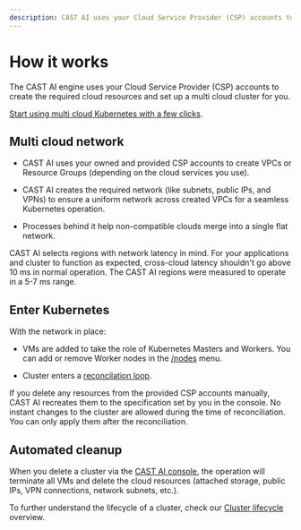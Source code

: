 ```yaml
---
description: CAST AI uses your Cloud Service Provider (CSP) accounts to create the cloud resources, optimize cloud costs, and help you go multi cloud.
---
```


# How it works

The CAST AI engine uses your Cloud Service Provider (CSP) accounts to create the required cloud resources and set up a multi cloud cluster for you.

[Start using multi cloud Kubernetes with a few clicks](../getting-started/overview.md).

## Multi cloud network

- CAST AI uses your owned and provided CSP accounts to create VPCs or Resource Groups (depending on the cloud services you use).

- CAST AI creates the required network (like subnets, public IPs, and VPNs) to ensure a uniform network across created VPCs for a seamless Kubernetes operation.

- Processes behind it help non-compatible clouds merge into a single flat network.

CAST AI selects regions with network latency in mind. For your applications and cluster to function as expected, cross-cloud latency shouldn't go above 10 ms in normal operation. The CAST AI regions were measured to operate in a 5-7 ms range.

## Enter Kubernetes

With the network in place:

- VMs are added to take the role of Kubernetes Masters and Workers. You can add or remove Worker nodes in the [/nodes](../product-overview/console/nodes.md) menu.

- Cluster enters a [reconcilation loop](../concepts/cluster-lifecycle.md#2-reconciliation-healing).

If you delete any resources from the provided CSP accounts manually, CAST AI recreates them to the specification set by you in the console. No instant changes to the cluster are allowed during the time of reconciliation. You can only apply them after the reconciliation.

## Automated cleanup

When you delete a cluster via the [CAST AI console](../product-overview/console/dashboard.md), the operation will terminate all VMs and delete the cloud resources (attached storage, public IPs, VPN connections, network subnets, etc.).

To further understand the lifecycle of a cluster, check our [Cluster lifecycle](../concepts/cluster-lifecycle.md) overview.
